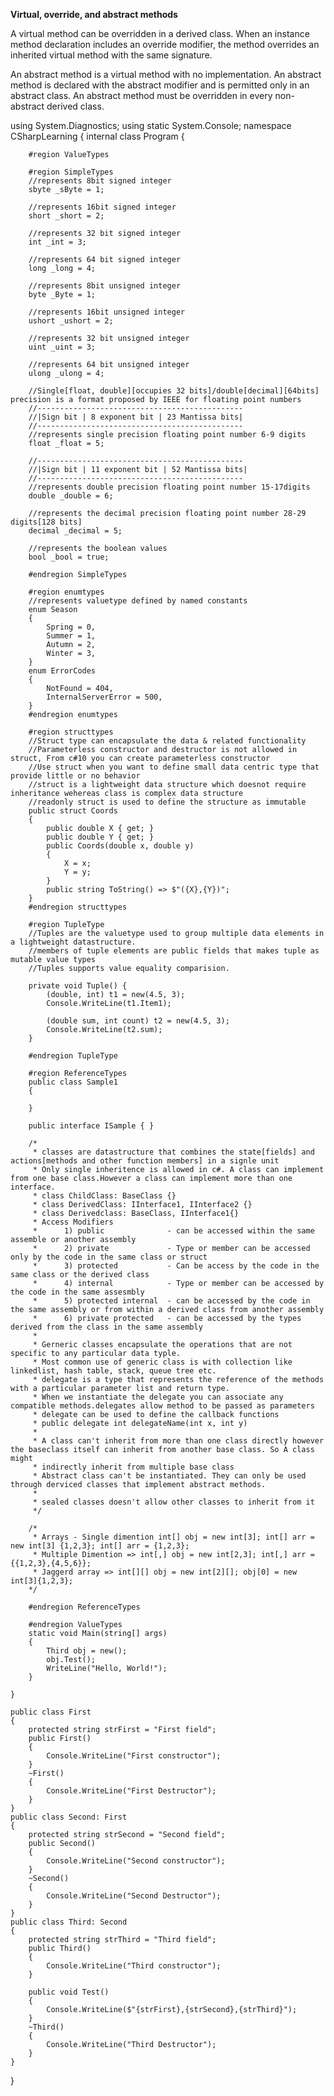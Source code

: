 **Virtual, override, and abstract methods**


A virtual method can be overridden in a derived class. When an instance method declaration includes an override modifier, 
the method overrides an inherited virtual method with the same signature.


An abstract method is a virtual method with no implementation. An abstract method is declared with the abstract modifier and is permitted only in an abstract class. 
An abstract method must be overridden in every non-abstract derived class.

using System.Diagnostics;
using static System.Console;
namespace CSharpLearning
{
    internal class Program
    {

        #region ValueTypes

        #region SimpleTypes
        //represents 8bit signed integer
        sbyte _sByte = 1;

        //represents 16bit signed integer
        short _short = 2;

        //represents 32 bit signed integer
        int _int = 3;

        //represents 64 bit signed integer
        long _long = 4;

        //represents 8bit unsigned integer
        byte _Byte = 1;

        //represents 16bit unsigned integer
        ushort _ushort = 2;

        //represents 32 bit unsigned integer
        uint _uint = 3;

        //represents 64 bit unsigned integer
        ulong _ulong = 4;

        //Single[float, double][occupies 32 bits]/double[decimal][64bits] precision is a format proposed by IEEE for floating point numbers
        //----------------------------------------------
        //|Sign bit | 8 exponent bit | 23 Mantissa bits|
        //----------------------------------------------
        //represents single precision floating point number 6-9 digits
        float _float = 5;

        //----------------------------------------------
        //|Sign bit | 11 exponent bit | 52 Mantissa bits|
        //----------------------------------------------
        //represents double precision floating point number 15-17digits
        double _double = 6;
        
        //represents the decimal precision floating point number 28-29 digits[128 bits]
        decimal _decimal = 5;

        //represents the boolean values
        bool _bool = true;

        #endregion SimpleTypes

        #region enumtypes
        //represents valuetype defined by named constants
        enum Season
        {
            Spring = 0,
            Summer = 1,
            Autumn = 2,
            Winter = 3,
        }
        enum ErrorCodes
        {
            NotFound = 404,
            InternalServerError = 500,
        }
        #endregion enumtypes

        #region structtypes
        //Struct type can encapsulate the data & related functionality
        //Parameterless constructor and destructor is not allowed in struct, From c#10 you can create parameterless constructor
        //Use struct when you want to define small data centric type that provide little or no behavior
        //struct is a lightweight data structure which doesnot require inheritance wehereas class is complex data structure
        //readonly struct is used to define the structure as immutable
        public struct Coords
        {
            public double X { get; }
            public double Y { get; }
            public Coords(double x, double y)
            {
                X = x;
                Y = y;
            }
            public string ToString() => $"({X},{Y})";
        }
        #endregion structtypes

        #region TupleType
        //Tuples are the valuetype used to group multiple data elements in a lightweight datastructure.
        //members of tuple elements are public fields that makes tuple as mutable value types
        //Tuples supports value equality comparision.

        private void Tuple() {
            (double, int) t1 = new(4.5, 3);
            Console.WriteLine(t1.Item1);

            (double sum, int count) t2 = new(4.5, 3);
            Console.WriteLine(t2.sum);
        }

        #endregion TupleType

        #region ReferenceTypes
        public class Sample1
        {

        }

        public interface ISample { }

        /*
         * classes are datastructure that combines the state[fields] and actions[methods and other function members] in a signle unit
         * Only single inheritence is allowed in c#. A class can implement from one base class.However a class can implement more than one interface.
         * class ChildClass: BaseClass {}
         * class DerivedClass: IInterface1, IInterface2 {}
         * class Derivedclass: BaseClass, IInterface1{}
         * Access Modifiers
         *      1) public              - can be accessed within the same assemble or another assembly
         *      2) private             - Type or member can be accessed only by the code in the same class or struct
         *      3) protected           - Can be access by the code in the same class or the derived class
         *      4) internal            - Type or member can be accessed by the code in the same assesmbly
         *      5) protected internal  - can be accessed by the code in the same assembly or from within a derived class from another assembly
         *      6) private protected   - can be accessed by the types derived from the class in the same assembly
         *      
         * Gerneric classes encapsulate the operations that are not specific to any particular data typle.
         * Most common use of generic class is with collection like linkedlist, hash table, stack, queue tree etc.
         * delegate is a type that represents the reference of the methods with a particular parameter list and return type.
         * When we instantiate the delegate you can associate any compatible methods.delegates allow method to be passed as parameters
         * delegate can be used to define the callback functions
         * public delegate int delegateName(int x, int y)
         * 
         * A class can't inherit from more than one class directly however the baseclass itself can inherit from another base class. So A class might
         * indirectly inherit from multiple base class
         * Abstract class can't be instantiated. They can only be used through derviced classes that implement abstract methods.
         * 
         * sealed classes doesn't allow other classes to inherit from it
         */

        /*
         * Arrays - Single dimention int[] obj = new int[3]; int[] arr = new int[3] {1,2,3}; int[] arr = {1,2,3};
         * Multiple Dimention => int[,] obj = new int[2,3]; int[,] arr = {{1,2,3},{4,5,6}};
         * Jaggerd array => int[][] obj = new int[2][]; obj[0] = new int[3]{1,2,3};
        */

        #endregion ReferenceTypes

        #endregion ValueTypes
        static void Main(string[] args)
        {
            Third obj = new();
            obj.Test();
            WriteLine("Hello, World!");
        }
        
    }

    public class First
    {
        protected string strFirst = "First field";
        public First()
        {
            Console.WriteLine("First constructor");
        }
        ~First()
        {
            Console.WriteLine("First Destructor");
        }
    }
    public class Second: First
    {
        protected string strSecond = "Second field";
        public Second()
        {
            Console.WriteLine("Second constructor");
        }
        ~Second()
        {
            Console.WriteLine("Second Destructor");
        }
    }
    public class Third: Second
    {
        protected string strThird = "Third field";
        public Third()
        {
            Console.WriteLine("Third constructor");
        }

        public void Test()
        {
            Console.WriteLine($"{strFirst},{strSecond},{strThird}");
        }
        ~Third()
        {
            Console.WriteLine("Third Destructor");
        }
    }
}
